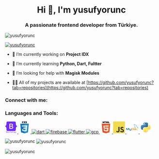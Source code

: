 <h1 align="center">Hi 👋, I'm yusufyorunc</h1>
<h3 align="center">A passionate frontend developer from Türkiye.</h3>

<p align="left"> <img src="https://komarev.com/ghpvc/?username=yusufyorunc&label=Profile%20views&color=0e75b6&style=flat" alt="yusufyorunc" /> </p>

<p align="left"> <a href="https://github.com/ryo-ma/github-profile-trophy"><img src="https://github-profile-trophy.vercel.app/?username=yusufyorunc" alt="yusufyorunc" /></a> </p>

- 🔭 I’m currently working on **Project IDX**

- 🌱 I’m currently learning **Python, Dart, Fultter**

- 🤝 I’m looking for help with **Magisk Modules**

- 👨‍💻 All of my projects are available at [https://github.com/yusufyorunc?tab=repositories](https://github.com/yusufyorunc?tab=repositories)

<h3 align="left">Connect with me:</h3>
<p align="left">
</p>

<h3 align="left">Languages and Tools:</h3>
<p align="left"> <a href="https://getbootstrap.com" target="_blank" rel="noreferrer"> <img src="https://raw.githubusercontent.com/devicons/devicon/master/icons/bootstrap/bootstrap-plain-wordmark.svg" alt="bootstrap" width="40" height="40"/> </a> <a href="https://www.w3schools.com/css/" target="_blank" rel="noreferrer"> <img src="https://raw.githubusercontent.com/devicons/devicon/master/icons/css3/css3-original-wordmark.svg" alt="css3" width="40" height="40"/> </a> <a href="https://dart.dev" target="_blank" rel="noreferrer"> <img src="https://www.vectorlogo.zone/logos/dartlang/dartlang-icon.svg" alt="dart" width="40" height="40"/> </a> <a href="https://firebase.google.com/" target="_blank" rel="noreferrer"> <img src="https://www.vectorlogo.zone/logos/firebase/firebase-icon.svg" alt="firebase" width="40" height="40"/> </a> <a href="https://flutter.dev" target="_blank" rel="noreferrer"> <img src="https://www.vectorlogo.zone/logos/flutterio/flutterio-icon.svg" alt="flutter" width="40" height="40"/> </a> <a href="https://cloud.google.com" target="_blank" rel="noreferrer"> <img src="https://www.vectorlogo.zone/logos/google_cloud/google_cloud-icon.svg" alt="gcp" width="40" height="40"/> </a> <a href="https://www.w3.org/html/" target="_blank" rel="noreferrer"> <img src="https://raw.githubusercontent.com/devicons/devicon/master/icons/html5/html5-original-wordmark.svg" alt="html5" width="40" height="40"/> </a> <a href="https://developer.mozilla.org/en-US/docs/Web/JavaScript" target="_blank" rel="noreferrer"> <img src="https://raw.githubusercontent.com/devicons/devicon/master/icons/javascript/javascript-original.svg" alt="javascript" width="40" height="40"/> </a> <a href="https://www.mysql.com/" target="_blank" rel="noreferrer"> <img src="https://raw.githubusercontent.com/devicons/devicon/master/icons/mysql/mysql-original-wordmark.svg" alt="mysql" width="40" height="40"/> </a> <a href="https://www.python.org" target="_blank" rel="noreferrer"> <img src="https://raw.githubusercontent.com/devicons/devicon/master/icons/python/python-original.svg" alt="python" width="40" height="40"/> </a> </p>

<p><img align="left" src="https://github-readme-stats.vercel.app/api/top-langs?username=yusufyorunc&show_icons=true&locale=en&layout=compact" alt="yusufyorunc" /></p>

<p>&nbsp;<img align="center" src="https://github-readme-stats.vercel.app/api?username=yusufyorunc&show_icons=true&locale=en" alt="yusufyorunc" /></p>

<p><img align="center" src="https://github-readme-streak-stats.herokuapp.com/?user=yusufyorunc&" alt="yusufyorunc" /></p>
